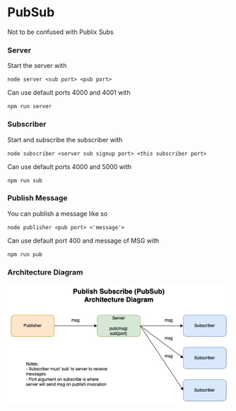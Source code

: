 # PubSub

Not to be confused with Publix Subs

### Server
Start the server with
```
node server <sub port> <pub port>
```
Can use default ports 4000 and 4001 with
```
npm run server
```

### Subscriber
Start and subscribe the subscriber with
```
node subscriber <server sub signup port> <this subscriber port>
```
Can use default ports 4000 and 5000 with
```
npm run sub
```

### Publish Message
You can publish a message like so
```
node publisher <pub port> <'message'>
```
Can use default port 400 and message of MSG with
```
npm run pub
```

### Architecture Diagram

![image info](./diagrams/ArchitectureDiagram.jpg)